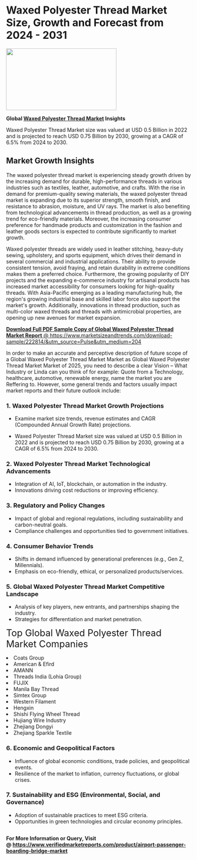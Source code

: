 <H1>Waxed Polyester Thread Market Size, Growth and Forecast from 2024 - 2031</H1><img class="aligncenter size-medium wp-image-584254" src="https://thirdeyenews.in/wp-content/uploads/2024/09/Global-Market-Research-300x168.jpeg" alt="" width="300" height="168" /><p><strong>Global&nbsp;<a href="https://www.marketsizeandtrends.com/download-sample/222814/&amp;utm_source=Pulse&amp;utm_medium=204">Waxed Polyester Thread Market</a> Insights</strong></p><p>Waxed Polyester Thread Market size was valued at USD 0.5 Billion in 2022 and is projected to reach USD 0.75 Billion by 2030, growing at a CAGR of 6.5% from 2024 to 2030.</p><p><h2>Market Growth Insights</h2> <p>The waxed polyester thread market is experiencing steady growth driven by the increasing demand for durable, high-performance threads in various industries such as textiles, leather, automotive, and crafts. With the rise in demand for premium-quality sewing materials, the waxed polyester thread market is expanding due to its superior strength, smooth finish, and resistance to abrasion, moisture, and UV rays. The market is also benefiting from technological advancements in thread production, as well as a growing trend for eco-friendly materials. Moreover, the increasing consumer preference for handmade products and customization in the fashion and leather goods sectors is expected to contribute significantly to market growth.</p> <p><a href="#"></a></p> <p>Waxed polyester threads are widely used in leather stitching, heavy-duty sewing, upholstery, and sports equipment, which drives their demand in several commercial and industrial applications. Their ability to provide consistent tension, avoid fraying, and retain durability in extreme conditions makes them a preferred choice. Furthermore, the growing popularity of DIY projects and the expanding e-commerce industry for artisanal products has increased market accessibility for consumers looking for high-quality threads. With Asia-Pacific emerging as a leading manufacturing hub, the region's growing industrial base and skilled labor force also support the market's growth. Additionally, innovations in thread production, such as multi-color waxed threads and threads with antimicrobial properties, are opening up new avenues for market expansion.</p> <p><a href="#"></p><p><span class=""><strong>Download Full PDF Sample Copy of Global Waxed Polyester Thread Market Report</strong> @ <a href="https://www.marketsizeandtrends.com/download-sample/222814/&amp;utm_source=Pulse&amp;utm_medium=204" target="_blank">https://www.marketsizeandtrends.com/download-sample/222814/&amp;utm_source=Pulse&amp;utm_medium=204</a></span></p><p>In order to make an accurate and perceptive description of future scope of a Global&nbsp;Waxed Polyester Thread Market Market as Global&nbsp;Waxed Polyester Thread Market Market of 2025, you need to describe a clear Vision &ndash; What Industry or Linda can you think of for example: Quote from a Technology, healthcare, automotive, renewable energy, name the market you are Reffering to. However, some general trends and factors usually impact market reports and their future outlook include:</p><h3>1.&nbsp;<strong>Waxed Polyester Thread Market Growth Projections</strong></h3><ul><li>Examine market size trends, revenue estimates and CAGR (Compounded Annual Growth Rate) projections.</li><li><p>Waxed Polyester Thread Market size was valued at USD 0.5 Billion in 2022 and is projected to reach USD 0.75 Billion by 2030, growing at a CAGR of 6.5% from 2024 to 2030.</p></li></ul><h3>2.&nbsp;<strong>Waxed Polyester Thread Market Technological Advancements</strong></h3><ul><li>Integration of AI, IoT, blockchain, or automation in the industry.</li><li>Innovations driving cost reductions or improving efficiency.</li></ul><h3>3.&nbsp;<strong>Regulatory and Policy Changes</strong></h3><ul><li>Impact of global and regional regulations, including sustainability and carbon-neutral goals.</li><li>Compliance challenges and opportunities tied to government initiatives.</li></ul><h3>4.&nbsp;<strong>Consumer Behavior Trends</strong></h3><ul><li>Shifts in demand influenced by generational preferences (e.g., Gen Z, Millennials).</li><li>Emphasis on eco-friendly, ethical, or personalized products/services.</li></ul><h3>5.&nbsp;<strong>Global Waxed Polyester Thread Market Competitive Landscape</strong></h3><ul><li>Analysis of key players, new entrants, and partnerships shaping the industry.</li><li>Strategies for differentiation and market penetration.</li></ul><p data-pm-slice="1 1 []"><span style="color: inherit; font-family: inherit; font-size: 25px;">Top Global Waxed Polyester Thread Market Companies</span></p><div class="" data-test-id=""><p><li>Coats Group</li><li> American & Efird</li><li> AMANN</li><li> Threads India (Lohia Group)</li><li> FUJIX</li><li> Manila Bay Thread</li><li> Simtex Group</li><li> Western Filament</li><li> Hengxin</li><li> Shishi Flying Wheel Thread</li><li> Hujiang Wire Industry</li><li> Zhejiang Dongyi</li><li> Zhejiang Sparkle Textile</li></p></div><h3>6.&nbsp;<strong>Economic and Geopolitical Factors</strong></h3><ul><li>Influence of global economic conditions, trade policies, and geopolitical events.</li><li>Resilience of the market to inflation, currency fluctuations, or global crises.</li></ul><h3>7.&nbsp;<strong>Sustainability and ESG (Environmental, Social, and Governance)</strong></h3><ul><li>Adoption of sustainable practices to meet ESG criteria.</li><li>Opportunities in green technologies and circular economy principles.</li></ul><h2><strong style="font-size: 14px;">For More Information or Query, Visit @&nbsp;</strong><a style="background-color: #ffffff; font-size: 14px;" href="https://www.marketsizeandtrends.com/report/waxed-polyester-thread-market/" target="_blank">https://www.verifiedmarketreports.com/product/airport-passenger-boarding-bridge-market</a></h2>
